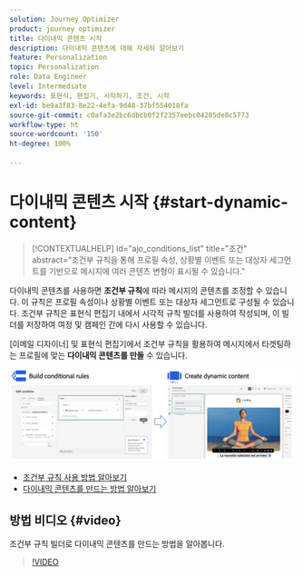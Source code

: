 ```yaml
---
solution: Journey Optimizer
product: journey optimizer
title: 다이내믹 콘텐츠 시작
description: 다이내믹 콘텐츠에 대해 자세히 알아보기
feature: Personalization
topic: Personalization
role: Data Engineer
level: Intermediate
keywords: 표현식, 편집기, 시작하기, 조건, 시작
exl-id: be9a3f83-8e22-4efa-9d48-37bf554018fa
source-git-commit: c0afa3e2bc6dbcb0f2f2357eebc04285de8c5773
workflow-type: ht
source-wordcount: '150'
ht-degree: 100%

---
```


# 다이내믹 콘텐츠 시작 {#start-dynamic-content}

>[!CONTEXTUALHELP]
>id="ajo_conditions_list"
>title="조건"
>abstract="조건부 규칙을 통해 프로필 속성, 상황별 이벤트 또는 대상자 세그먼트를 기반으로 메시지에 여러 콘텐츠 변형이 표시될 수 있습니다."

다이내믹 콘텐츠를 사용하면 **조건부 규칙**&#x200B;에 따라 메시지의 콘텐츠를 조정할 수 있습니다. 이 규칙은 프로필 속성이나 상황별 이벤트 또는 대상자 세그먼트로 구성될 수 있습니다. 조건부 규칙은 표현식 편집기 내에서 시각적 규칙 빌더를 사용하여 작성되며, 이 빌더를 저장하여 여정 및 캠페인 간에 다시 사용할 수 있습니다.

[이메일 디자이너] 및 표현식 편집기에서 조건부 규칙을 활용하여 메시지에서 타겟팅하는 프로필에 맞는 **다이내믹 콘텐츠를 만들** 수 있습니다.

![](assets/conditions-overview.png)

* [조건부 규칙 사용 방법 알아보기](create-conditions.md)
* [다이내믹 콘텐츠를 만드는 방법 알아보기](dynamic-content.md)

## 방법 비디오 {#video}

조건부 규칙 빌더로 다이내믹 콘텐츠를 만드는 방법을 알아봅니다.

>[!VIDEO](https://video.tv.adobe.com/v/3409815?quality=12)
